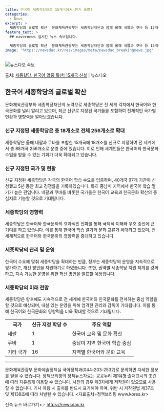 ```yaml
---
title: 한국어 세종학당으로 15개국에서 인기 폭발!
categories:
  - News
excerpt: >
  세종학당의 글로벌 확산  문화체육관광부는 세종학당재단과 함께 올해 네팔과 쿠바 등 15개국에 세종학당 18개…
feature_text: >
  ## navernews 실시간 뉴스 속보입니다.

  세종학당의 글로벌 확산  문화체육관광부는 세종학당재단과 함께 올해 네팔과 쿠바 등 15개국에 세종학당 18개…
image: 'https://newsdao.kr/res/images/meta/newsdao_breakingnews.jpg'
---
```


![뉴스다오 속보](https://newsdao.kr/res/images/meta/newsdao_breakingnews.jpg)

<p>출처: <a href="https://newsdao.kr/4377" rel="dofollow">세종학당, 한국어 열풍 확산! 15개국 신설</a> | 뉴스다오</p>

<h2 data-ke-size="size26">한국어 세종학당의 글로벌 확산</h2>
<p data-ke-size="size16">문화체육관광부와 세종학당재단의 노력으로 세종학당은 전 세계 각지에서 한국어와 한국문화를 널리 알리고 있으며, 최근 신규로 지정된 국가들을 포함하여 전체적인 국가별 현황과 영향력을 알아보겠습니다.</p>

<h3>신규 지정된 세종학당은 총 18개소로 전체 256개소로 확대</h3>
<p data-ke-size="size16">세종학당은 올해 네팔과 쿠바를 포함한 15개국에 18개소를 신규로 지정하여 전 세계에서 총 88개국 256개소로 운영 중에 있습니다. 이로 인해 세계인들은 한국어와 한국문화 수업을 받을 수 있는 기회가 더욱 확대되고 있습니다.</p>

<h3>신규 지정된 국가 및 현황</h3>
<p data-ke-size="size16">신규 지정된 세종학당은 각국의 한국어 학습 수요를 입증하며, 40개국 97개 기관이 신청했고 5년 동안 최고 경쟁률을 기록하였습니다. 특히 중남미 지역에서 한국어 학습 열기가 높은 편입니다. 네팔과 쿠바를 비롯한 국가들은 한국어 교육과 한국문화 확산의 중심지로 기능할 것으로 기대됩니다.</p>

<h3>세종학당의 영향력</h3>
<p data-ke-size="size16">세종학당은 한국어와 한국문화의 효과적인 전파를 통해 국제적 이해와 우호 증진에 큰 기여를 하고 있습니다. 이를 통해 한국어 학습 열기와 문화 교류가 확대되고 있으며, 전세계적으로 한국어와 한국문화의 영향력을 증대하고 있습니다.</p>

<h3>세종학당의 관리 및 운영</h3>
<p data-ke-size="size16">한국어 수요에 맞춰 세종학당을 확대하는 만큼, 정부는 세종학당의 운영을 지속적으로 평가하고, 개선 방안을 지원하기로 하였습니다. 또한, 권역별 세종학당 지원 체계를 강화하고, 지속 가능한 운영을 위한 혁신 방안을 발표할 예정입니다.</p>

<h3>세종학당의 미래 전망</h3>
<p data-ke-size="size16">세종학당은 향후에도 지속적으로 전 세계에 한국어와 한국문화를 전파하는 중심 역할을 할 것으로 예상되며, 내실 있는 운영을 위해 엄격한 관리와 감독이 기대됩니다. 이를 통해 한국어와 한국문화의 영향력을 더욱 확대할 것으로 기대됩니다.</p>


<table>
  <tr>
    <th>국가</th>
    <th>신규 지정 학당 수</th>
    <th>주요 역할</th>
  </tr>
  <tr>
    <td>네팔</td>
    <td>1</td>
    <td>한국어 교육 및 문화 확산</td>
  </tr>
  <tr>
    <td>쿠바</td>
    <td>1</td>
    <td>중남미 지역 한국어 학습 중심</td>
  </tr>
  <tr>
    <td>기타 국가</td>
    <td>16</td>
    <td>지역별 한국어와 문화 교육</td>
  </tr>
</table>
<hr>

<p data-ke-size="size16">문화체육관광부 문화예술정책실 국어정책과(044-203-2532)로 문의하면 자세한 정보를 얻을 수 있습니다. 정책브리핑의 정책뉴스자료는 공공누리 제1유형:출처표시의 조건에 따라 자유롭게 이용할 수 있습니다. 사진의 경우 제3자에게 저작권이 있으므로 사용할 수 없습니다. 기사 이용 시 출처를 반드시 표기해야 하며, 위반 시 저작권법 제37조 및 제138조에 따라 처벌될 수 있습니다. <자료출처=정책브리핑 www.korea.kr></p> 

신속 뉴스 바로가기 👉 <a href="https://newsdao.kr" rel="dofollow">https://newsdao.kr</a>


